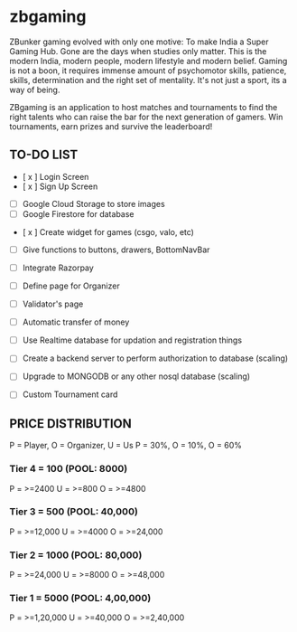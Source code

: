 # zbgaming

ZBunker gaming evolved with only one motive: To make India a Super Gaming Hub. Gone are the days when studies only matter. This is the modern India, modern people, modern lifestyle and modern belief. Gaming is not a boon, it requires immense amount of psychomotor skills, patience, skills, determination and the right set of mentality. It's not just a sport, its a way of being.

ZBgaming is an application to host matches and tournaments to find the right talents who can raise the bar for the next generation of gamers. Win tournaments, earn prizes and survive the leaderboard!

## TO-DO LIST
- [ x ] Login Screen
- [ x ] Sign Up Screen
- [ ] Google Cloud Storage to store images
- [ ] Google Firestore for database
- [ x ] Create widget for games (csgo, valo, etc)
- [ ] Give functions to buttons, drawers, BottomNavBar
- [ ] Integrate Razorpay
- [ ] Define page for Organizer
- [ ] Validator's page
- [ ] Automatic transfer of money
- [ ] Use Realtime database for updation and registration things
- [ ] Create a backend server to perform authorization to database (scaling)
- [ ] Upgrade to MONGODB or any other nosql database (scaling)
- [ ] Custom Tournament card


## PRICE DISTRIBUTION

P = Player, O = Organizer, U = Us
P = 30%, O = 10%, O = 60%

### Tier 4 = 100 (POOL: 8000)
P = >=2400
U = >=800
O = >=4800

### Tier 3 = 500 (POOL: 40,000)
P = >=12,000
U = >=4000
O = >=24,000

### Tier 2 = 1000 (POOL: 80,000)
P = >=24,000
U = >=8000
O = >=48,000

### Tier 1 = 5000 (POOL: 4,00,000)
P = >=1,20,000
U = >=40,000
O = >=2,40,000
